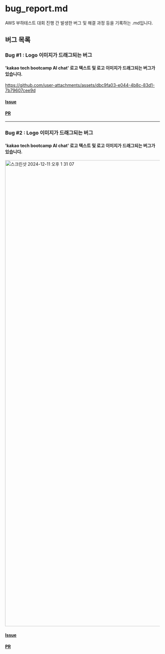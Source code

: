# bug_report.md

AWS 부하테스트 대회 진행 간 발생한 버그 및 해결 과정 등을 기록하는 .md입니다.

## 버그 목록

<!--
- 양식 예시입니다. 통일성을 위해 필요하다고 느껴 간단한 예시를 제작했습니다.

### Bug #1 : {버그 이름}
#### {버그 설명}
[사진]
#### [Issue](https://github.com/animal-squad/contest-fe/issues/4)
#### [PR](https://github.com/animal-squad/contest-fe/issues/4)
-->

### Bug #1 : Logo 이미지가 드래그되는 버그
#### 'kakao tech bootcamp AI chat' 로고 텍스트 및 로고 이미지가 드래그되는 버그가 있습니다.
https://github.com/user-attachments/assets/dbc9fa03-e044-4b8c-83d1-7b79607cee9d
#### [Issue](https://github.com/animal-squad/contest-fe/issues/4)<br/>
#### [PR](https://github.com/animal-squad/contest-fe/issues/4)

---

### Bug #2 : Logo 이미지가 드래그되는 버그
#### 'kakao tech bootcamp AI chat' 로고 텍스트 및 로고 이미지가 드래그되는 버그가 있습니다.
<img width="1512" alt="스크린샷 2024-12-11 오후 1 31 07" src="https://github.com/user-attachments/assets/4186abc5-5edd-4738-ad5f-0c32f08e5e37"><br/>
#### [Issue](https://github.com/animal-squad/contest-fe/issues/4)<br/>
#### [PR](https://github.com/animal-squad/contest-fe/issues/4)
